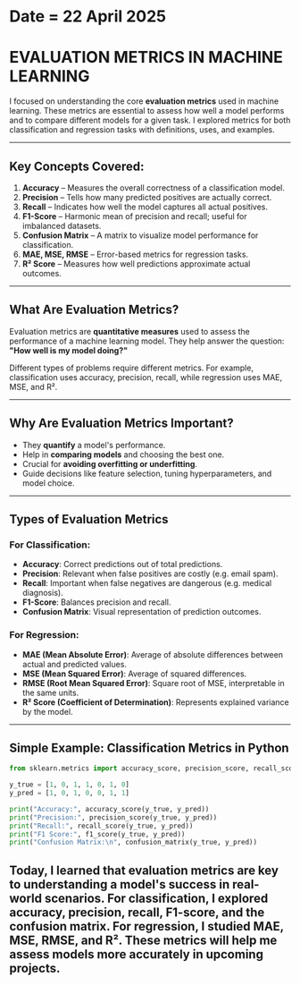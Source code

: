 # Date = 22 April 2025  
# EVALUATION METRICS IN MACHINE LEARNING  

I focused on understanding the core **evaluation metrics** used in machine learning. These metrics are essential to assess how well a model performs and to compare different models for a given task. I explored metrics for both classification and regression tasks with definitions, uses, and examples.

---

## Key Concepts Covered:

1. **Accuracy** – Measures the overall correctness of a classification model.
2. **Precision** – Tells how many predicted positives are actually correct.
3. **Recall** – Indicates how well the model captures all actual positives.
4. **F1-Score** – Harmonic mean of precision and recall; useful for imbalanced datasets.
5. **Confusion Matrix** – A matrix to visualize model performance for classification.
6. **MAE, MSE, RMSE** – Error-based metrics for regression tasks.
7. **R² Score** – Measures how well predictions approximate actual outcomes.

---

## What Are Evaluation Metrics?

Evaluation metrics are **quantitative measures** used to assess the performance of a machine learning model. They help answer the question:  
**"How well is my model doing?"**

Different types of problems require different metrics. For example, classification uses accuracy, precision, recall, while regression uses MAE, MSE, and R².

---

## Why Are Evaluation Metrics Important?

- They **quantify** a model's performance.
- Help in **comparing models** and choosing the best one.
- Crucial for **avoiding overfitting or underfitting**.
- Guide decisions like feature selection, tuning hyperparameters, and model choice.

---

## Types of Evaluation Metrics

### For Classification:

- **Accuracy**: Correct predictions out of total predictions.
- **Precision**: Relevant when false positives are costly (e.g. email spam).
- **Recall**: Important when false negatives are dangerous (e.g. medical diagnosis).
- **F1-Score**: Balances precision and recall.
- **Confusion Matrix**: Visual representation of prediction outcomes.

### For Regression:

- **MAE (Mean Absolute Error)**: Average of absolute differences between actual and predicted values.
- **MSE (Mean Squared Error)**: Average of squared differences.
- **RMSE (Root Mean Squared Error)**: Square root of MSE, interpretable in the same units.
- **R² Score (Coefficient of Determination)**: Represents explained variance by the model.

---

## Simple Example: Classification Metrics in Python

```python
from sklearn.metrics import accuracy_score, precision_score, recall_score, f1_score, confusion_matrix

y_true = [1, 0, 1, 1, 0, 1, 0]
y_pred = [1, 0, 1, 0, 0, 1, 1]

print("Accuracy:", accuracy_score(y_true, y_pred))
print("Precision:", precision_score(y_true, y_pred))
print("Recall:", recall_score(y_true, y_pred))
print("F1 Score:", f1_score(y_true, y_pred))
print("Confusion Matrix:\n", confusion_matrix(y_true, y_pred))
```

## Today, I learned that evaluation metrics are key to understanding a model's success in real-world scenarios. For classification, I explored accuracy, precision, recall, F1-score, and the confusion matrix. For regression, I studied MAE, MSE, RMSE, and R². These metrics will help me assess models more accurately in upcoming projects.